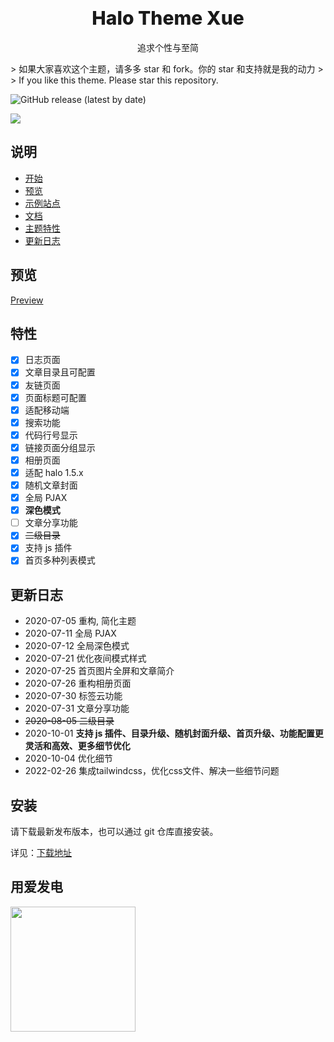 # <div align="center" style="font-weight:800; font-size: 30px">Halo Theme Xue</div>

<p align="center">
追求个性与至简
</p>
> 如果大家喜欢这个主题，请多多 star 和 fork。你的 star 和支持就是我的动力
>
> If you like this theme. Please star this repository.

![GitHub release (latest by date)](https://img.shields.io/github/v/release/halo-dev/halo?label=halo&style=flat-square)

![](https://cdn.jsdelivr.net/gh/xzhuz/static@master/img/preview.png)

## 说明

- [开始](https://baozi.fun/2020/09/29/halo-blog-transfer)
- [预览](#预览)
- [示例站点](https://github.com/xzhuz/halo-theme-xue/issues/67)
- [文档](https://baozi.fun/2022/02/26/markdown)
- [主题特性](#特性)
- [更新日志](#更新日志)

## 预览

  [Preview](https://baozi.fun)

## 特性

- [x] 日志页面
- [x] 文章目录且可配置
- [x] 友链页面
- [x] 页面标题可配置
- [x] 适配移动端
- [x] 搜索功能
- [x] 代码行号显示
- [x] 链接页面分组显示
- [x] 相册页面
- [x] 适配 halo 1.5.x
- [x] 随机文章封面
- [x] 全局 PJAX
- [x] **深色模式**
- [ ] 文章分享功能
- [x] ~~二级目录~~
- [x] 支持 js 插件
- [x] 首页多种列表模式

## 更新日志

- 2020-07-05 重构, 简化主题
- 2020-07-11 全局 PJAX
- 2020-07-12 全局深色模式
- 2020-07-21 优化夜间模式样式
- 2020-07-25 首页图片全屏和文章简介
- 2020-07-26 重构相册页面
- 2020-07-30 标签云功能
- 2020-07-31 文章分享功能
- ~~2020-08-05 二级目录~~
- 2020-10-01 **支持 js 插件、目录升级、随机封面升级、首页升级、功能配置更灵活和高效、更多细节优化**
- 2020-10-04 优化细节
- 2022-02-26 集成tailwindcss，优化css文件、解决一些细节问题

## 安装

请下载最新发布版本，也可以通过 git 仓库直接安装。

详见：[下载地址](https://github.com/xzzai/halo-theme-xue/releases)

## 用爱发电

<img src="https://i.loli.net/2021/03/08/mx3uE2nl6iLohr1.png" width="200" height="200"/>
